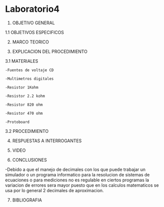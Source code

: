 # Laboratorio4

  1. OBJETIVO GENERAL

1.1 OBJETIVOS ESPECIFICOS
  
  2. MARCO TEORICO


  3. EXPLICACION DEL PROCEDIMIENTO

3.1 MATERIALES
    
    -Fuentes de voltaje CD
    
    -Multimetros digitales
    
    -Resistor 1Kohm
    
    -Resistor 2.2 kohm
    
    -Resistor 820 ohm
    
    -Resistor 470 ohm
    
    -Protoboard
  
3.2 PROCEDIMIENTO
  
  
  
  
  4. RESPUESTAS A INTERROGANTES

  5. VIDEO

  6. CONCLUSIONES
  
  -Debido a que el manejo de decimales con los que puede trabajar un simulador o un programa informatico para la resolucion de sistemas de ecuaciones o para mediciones no es regulable en ciertos programas la variacion de errores sera mayor puesto que en los calculos matematicos se usa por lo general 2 decimales de aproximacion.
  
  7. BIBLIOGRAFIA
